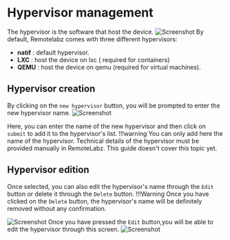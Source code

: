 # Hypervisor management
The hypervisor is the software that host the device.
![Screenshot](/images/Administrator/hypervisor/Administrator_Hypervisor.png)
By default, Remotelabz comes with three different hypervisors:

* **natif** : default hypervisor.
* **LXC** : host the device on lxc ( required for containers)
* **QEMU** : host the device on qemu (required for virtual machines).

## Hypervisor creation
By clicking on the `new hypervisor` button, you will be prompted to enter the new hypervisor name.
![Screenshot](/images/Administrator/hypervisor/Administrator_Hypervisor_add.png)

Here, you can enter the name of the new hypervisor and then click on `submit` to add it to the hypervisor's list.
!!!warning
    You can only add here the name of the hypervisor. Technical details of the hypervisor must be provided manually in RemoteLabz. This guide doesn't cover this topic yet.

## Hypervisor edition
Once selected, you can also edit the hypervisor's name through the `Edit` button or delete it through the `Delete` button.
!!!Warning
    Once you have clicked on the `Delete` button, the hypervisor's name will be definitely removed without any confirmation.
    
![Screenshot](/images/Administrator/hypervisor/Administrator_Hypervisor_selected.png)
Once you have pressed the `Edit` button,you will be able to edit the hypervisor through this screen. 
![Screenshot](/images/Administrator/hypervisor/Administrator_Hypervisor_edit.png)
